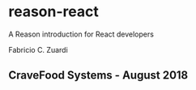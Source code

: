 # reason-react

A Reason introduction for React developers

Fabricio C. Zuardi

CraveFood Systems - August 2018
---
